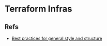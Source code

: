 # Terraform Infras

## Refs

- [Best practices for general style and structure](https://cloud.google.com/docs/terraform/best-practices/general-style-structure)
